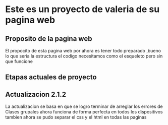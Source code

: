 # Este es un proyecto  de valeria de su pagina web
## Proposito de la pagina web
El propocito de esta pagina web por ahora es tener todo preparado ,bueno lo que seria la estructura el codigo necesitamos como el esqueleto pero sin que funcione 
## Etapas actuales de proyecto 
## Actualizacion 2.1.2
La actualizacion se basa en que se logro terminar de arreglar los errores de Clases grupales ahora funciona de forma perfecta en todos los dispositivos tambien ahora se pudo separar el css y el html en todas las paginas 